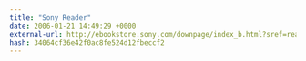```yaml
---
title: "Sony Reader"
date: 2006-01-21 14:49:29 +0000
external-url: http://ebookstore.sony.com/downpage/index_b.html?sref=reader
hash: 34064cf36e42f0ac8fe524d12fbeccf2
---
```



